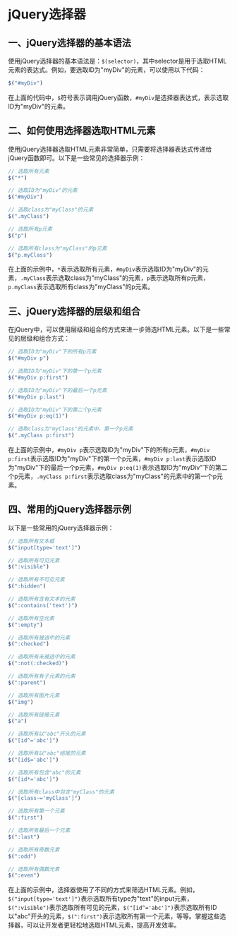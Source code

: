 # jQuery选择器

## 一、jQuery选择器的基本语法

使用jQuery选择器的基本语法是：`$(selector)`，其中selector是用于选取HTML元素的表达式。例如，要选取ID为"myDiv"的元素，可以使用以下代码：

```javascript
$("#myDiv")
```

在上面的代码中，`$`符号表示调用jQuery函数，`#myDiv`是选择器表达式，表示选取ID为"myDiv"的元素。

## 二、如何使用选择器选取HTML元素

使用jQuery选择器选取HTML元素非常简单，只需要将选择器表达式传递给jQuery函数即可。以下是一些常见的选择器示例：

```javascript
// 选取所有元素
$("*")

// 选取ID为"myDiv"的元素
$("#myDiv")

// 选取class为"myClass"的元素
$(".myClass")

// 选取所有p元素
$("p")

// 选取所有class为"myClass"的p元素
$("p.myClass")
```

在上面的示例中，`*`表示选取所有元素，`#myDiv`表示选取ID为"myDiv"的元素，`.myClass`表示选取class为"myClass"的元素，`p`表示选取所有p元素，`p.myClass`表示选取所有class为"myClass"的p元素。

## 三、jQuery选择器的层级和组合

在jQuery中，可以使用层级和组合的方式来进一步筛选HTML元素。以下是一些常见的层级和组合方式：

```javascript
// 选取ID为"myDiv"下的所有p元素
$("#myDiv p")

// 选取ID为"myDiv"下的第一个p元素
$("#myDiv p:first")

// 选取ID为"myDiv"下的最后一个p元素
$("#myDiv p:last")

// 选取ID为"myDiv"下的第二个p元素
$("#myDiv p:eq(1)")

// 选取class为"myClass"的元素中，第一个p元素
$(".myClass p:first")
```

在上面的示例中，`#myDiv p`表示选取ID为"myDiv"下的所有p元素，`#myDiv p:first`表示选取ID为"myDiv"下的第一个p元素，`#myDiv p:last`表示选取ID为"myDiv"下的最后一个p元素，`#myDiv p:eq(1)`表示选取ID为"myDiv"下的第二个p元素，`.myClass p:first`表示选取class为"myClass"的元素中的第一个p元素。

## 四、常用的jQuery选择器示例

以下是一些常用的jQuery选择器示例：

```javascript
// 选取所有文本框
$("input[type='text']")

// 选取所有可见元素
$(":visible")

// 选取所有不可见元素
$(":hidden")

// 选取所有含有文本的元素
$(":contains('text')")

// 选取所有空元素
$(":empty")

// 选取所有被选中的元素
$(":checked")

// 选取所有未被选中的元素
$(":not(:checked)")

// 选取所有有子元素的元素
$(":parent")

// 选取所有图片元素
$("img")

// 选取所有链接元素
$("a")

// 选取所有以"abc"开头的元素
$("[id^='abc']")

// 选取所有以"abc"结尾的元素
$("[id$='abc']")

// 选取所有包含"abc"的元素
$("[id*='abc']")

// 选取所有class中包含"myClass"的元素
$("[class~='myClass']")

// 选取所有第一个元素
$(":first")

// 选取所有最后一个元素
$(":last")

// 选取所有奇数元素
$(":odd")

// 选取所有偶数元素
$(":even")
```

在上面的示例中，选择器使用了不同的方式来筛选HTML元素。例如，`$("input[type='text']")`表示选取所有type为"text"的input元素，`$(":visible")`表示选取所有可见的元素，`$("[id^='abc']")`表示选取所有ID以"abc"开头的元素，`$(":first")`表示选取所有第一个元素，等等。掌握这些选择器，可以让开发者更轻松地选取HTML元素，提高开发效率。